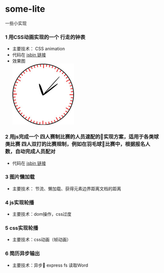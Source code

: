 # some-lite
一些小实现
### 1 用CSS动画实现的一个 行走的钟表
* 主要技术： CSS animation
* 代码在 [jsbin 链接](http://jsbin.com/sujocexuyi/edit?html,css,js,output)
* 效果图<br/>
![](./clock/clock.png)
### 2 用js完成一个 四人赛制比赛的人员速配的实现方案，适用于各类球类比赛 四人双打的比赛规制，例如在羽毛球比赛中，根据报名人数，自动完成人员配对
* 代码在 [jsbin 链接](http://jsbin.com/casedajove/edit?html,console,output)
### 3 图片懒加载
* 主要技术： 节流、懒加载、获得元素边界距离文档的距离
### 4 js实现轮播
* 主要技术：dom操作，css过度
### 5 css实现轮播
* 主要技术：css动画（帧动画）
### 6 简历异步输出
* 主要技术：异步 express fs 读取Word
